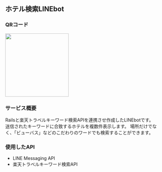 ## ホテル検索LINEbot

### QRコード
<img src="https://user-images.githubusercontent.com/67146063/120895485-0f3cda00-c658-11eb-9858-ad49d20f189f.png" width="200px">

### サービス概要
Railsと楽天トラベルキーワード検索APIを連携させ作成したLINEbotです。  
送信されたキーワードに合致するホテルを複数件表示します。
場所だけでなく、「ビューバス」などのこだわりのワードでも検索することができます。

### 使用したAPI
- LINE Messaging API
- 楽天トラベルキーワード検索API

